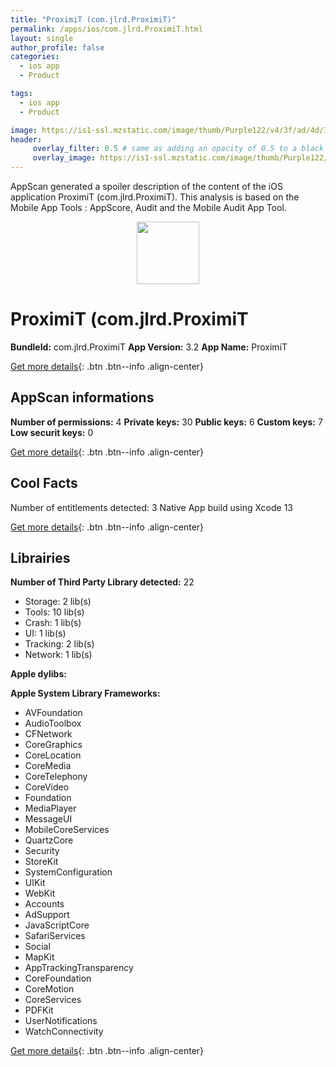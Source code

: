 ```yaml
---
title: "ProximiT (com.jlrd.ProximiT)"
permalink: /apps/ios/com.jlrd.ProximiT.html
layout: single
author_profile: false
categories: 
  - ios app 
  - Product 

tags: 
  - ios app 
  - Product 

image: https://is1-ssl.mzstatic.com/image/thumb/Purple122/v4/3f/ad/4d/3fad4d41-5e71-2b20-8b11-82cdca703922/AppIcon-1x_U007emarketing-0-5-0-85-220.png/512x512bb.jpg
header: 
     overlay_filter: 0.5 # same as adding an opacity of 0.5 to a black background
     overlay_image: https://is1-ssl.mzstatic.com/image/thumb/Purple122/v4/3f/ad/4d/3fad4d41-5e71-2b20-8b11-82cdca703922/AppIcon-1x_U007emarketing-0-5-0-85-220.png/512x512bb.jpg
---
```

AppScan generated a spoiler description of the content of the iOS application ProximiT (com.jlrd.ProximiT). This analysis is based on the Mobile App Tools : AppScore, Audit and the Mobile Audit App Tool.

  
  
<div style="text-align: center;"><img src="https://is1-ssl.mzstatic.com/image/thumb/Purple122/v4/3f/ad/4d/3fad4d41-5e71-2b20-8b11-82cdca703922/AppIcon-1x_U007emarketing-0-5-0-85-220.png/512x512bb.jpg" width="100" height="100"></div>  
  
# ProximiT (com.jlrd.ProximiT

**BundleId:** com.jlrd.ProximiT
**App Version:** 3.2
**App Name:** ProximiT


[Get more details](/pricing.html){: .btn .btn--info .align-center}  
  
## AppScan informations 

**Number of permissions:** 4
**Private keys:** 30
**Public keys:** 6
**Custom keys:** 7
**Low securit keys:** 0
  
[Get more details](/pricing.html){: .btn .btn--info .align-center}

## Cool Facts

Number of entitlements detected: 3
Native App
build using Xcode 13
  
[Get more details](/pricing.html){: .btn .btn--info .align-center}

## Librairies 
**Number of Third Party Library detected:** 22
- Storage: 2 lib(s)
- Tools: 10 lib(s)
- Crash: 1 lib(s)
- UI: 1 lib(s)
- Tracking: 2 lib(s)
- Network: 1 lib(s)

**Apple dylibs:**


**Apple System Library Frameworks:**
- AVFoundation
- AudioToolbox
- CFNetwork
- CoreGraphics
- CoreLocation
- CoreMedia
- CoreTelephony
- CoreVideo
- Foundation
- MediaPlayer
- MessageUI
- MobileCoreServices
- QuartzCore
- Security
- StoreKit
- SystemConfiguration
- UIKit
- WebKit
- Accounts
- AdSupport
- JavaScriptCore
- SafariServices
- Social
- MapKit
- AppTrackingTransparency
- CoreFoundation
- CoreMotion
- CoreServices
- PDFKit
- UserNotifications
- WatchConnectivity


  
[Get more details](/pricing.html){: .btn .btn--info .align-center}

